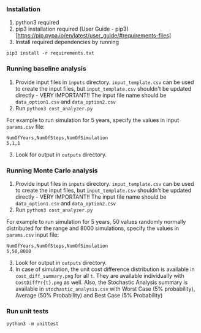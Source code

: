 ### Installation
1. python3 required
2. pip3 installation required (User Guide - pip3)[https://pip.pypa.io/en/latest/user_guide/#requirements-files]
2. Install required dependencies by running

```
pip3 install -r requirements.txt
```
### Running baseline analysis
1. Provide input files in `inputs` directory. `input_template.csv` can be used to create the input files, but `input_template.csv` shouldn't be updated directly - VERY IMPORTANT!! The input file name should be `data_option1.csv` and `data_option2.csv`
2. Run `python3 cost_analyzer.py`

For example to run simulation for 5 years, specify the values in input `params.csv` file:

```
NumOfYears,NumOfSteps,NumOfSimulation
5,1,1
```

3. Look for output in `outputs` directory. 


### Running Monte Carlo analysis
1. Provide input files in `inputs` directory. `input_template.csv` can be used to create the input files, but `input_template.csv` shouldn't be updated directly - VERY IMPORTANT!! The input file name should be `data_option1.csv` and `data_option2.csv`
2. Run `python3 cost_analyzer.py`

For example to run simulation for 5 years, 50 values randomly normally distributed for the range and 8000 simulations, specify the values in `params.csv` input file:

```
NumOfYears,NumOfSteps,NumOfSimulation
5,50,8000
```

3. Look for output in `outputs` directory. 
4. In case of simulation, the unit cost difference distribution is available in `cost_diff_summary.png` for all `t`. They are available individually with `CostDiffYr{t}.png` as well.
Also, the Stochastic Analysis summary is available in `stochastic_analysis.csv` with Worst Case (5% probability), Average (50% Probability) and Best Case (5% Probability)


### Run unit tests

```
python3 -m unittest
```